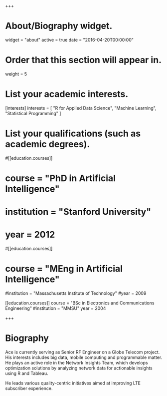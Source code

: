 +++
# About/Biography widget.
widget = "about"
active = true
date = "2016-04-20T00:00:00"

# Order that this section will appear in.
weight = 5

# List your academic interests.
[interests]
  interests = [
    "R for Applied Data Science",
    "Machine Learning",
    "Statistical Programming"
  ]

# List your qualifications (such as academic degrees).
#[[education.courses]]
 # course = "PhD in Artificial Intelligence"
 # institution = "Stanford University"
 #  year = 2012

#[[education.courses]]
 # course = "MEng in Artificial Intelligence"
  #institution = "Massachusetts Institute of Technology"
  #year = 2009

[[education.courses]]
  course = "BSc in Electronics and Communications Engineering"
  #institution = "MMSU"
  year = 2004
 
+++

# Biography

Ace is currently serving as Senior RF Engineer on a Globe Telecom project. His interests includes big data, mobile computing and programmable matter. He plays an active role in the Network Insights Team, which develops optimization
solutions by analyzing network data for actionable insights using R and Tableau.

He leads various quality-centric initiatives aimed at improving LTE subscriber experience.